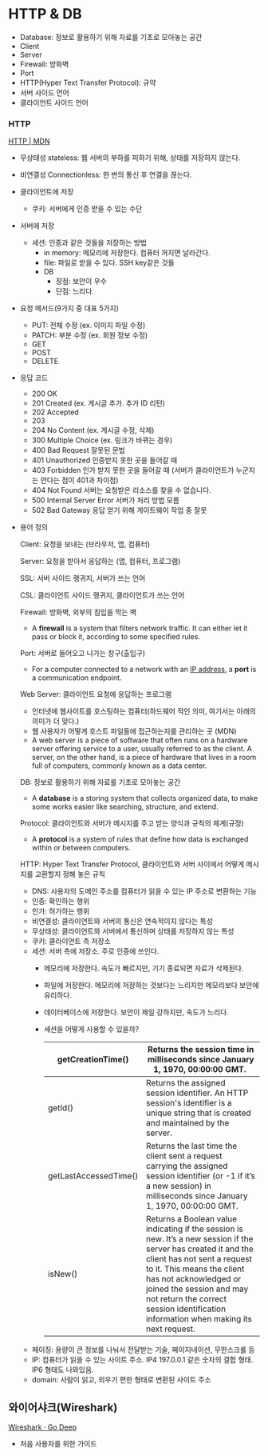 # HTTP & DB

- Database: 정보로 활용하기 위해 자료를 기초로 모아놓는 공간
- Client
- Server
- Firewall: 방화벽
- Port
- HTTP(Hyper Text Transfer Protocol): 규약
- 서버 사이드 언어
- 클라이언트 사이드 언어

### HTTP

[HTTP | MDN](https://developer.mozilla.org/ko/docs/Web/HTTP)

- 무상태성 stateless: 웹 서버의 부하를 피하기 위해, 상태를 저장하지 않는다.
- 비연결성 Connectionless: 한 번의 통신 후 연결을 끊는다.

- 클라이언트에 저장
    - 쿠키: 서버에게 인증 받을 수 있는 수단
- 서버에 저장
    - 세션: 인증과 같은 것들을 저장하는 방법
        - in memory: 메모리에 저장한다. 컴퓨터 꺼지면 날라간다.
        - file: 파일로 받을 수 있다. SSH key같은 것들
        - DB
            - 장점: 보안이 우수
            - 단점: 느리다.

- 요청 메서드(9가지 중 대표 5가지)
    - PUT: 전체 수정 (ex. 이미지 파일 수정)
    - PATCH: 부분 수정 (ex. 회원 정보 수정)
    - GET
    - POST
    - DELETE
- 응답 코드
    - 200 OK
    - 201 Created (ex. 게시글 추가. 추가 ID 리턴)
    - 202 Accepted
    - 203
    - 204 No Content (ex. 게시글 수정, 삭제)
    - 300 Multiple Choice (ex. 링크가 바뀌는 경우)
    - 400 Bad Request 잘못된 문법
    - 401 Unauthorized 인증받지 못한 곳을 들어갈 때
    - 403 Forbidden 인가 받지 못한 곳을 들어갈 때 (서버가 클라이언트가 누군지는 안다는 점이 401과 차이점)
    - 404 Not Found 서버는 요청받은 리소스를 찾을 수 없습니다.
    - 500 Internal Server Error 서버가 처리 방법 모름
    - 502 Bad Gateway 응답 얻기 위해 게이트웨이 작업 중 잘못

- 용어 정의
    
    Client: 요청을 보내는 (브라우저, 앱, 컴퓨터)
    
    Server: 요청을 받아서 응답하는 (앱, 컴퓨터, 프로그램)
    
    SSL: 서버 사이드 랭귀지, 서버가 쓰는 언어
    
    CSL: 클라이언트 사이드 랭귀지, 클라이언트가 쓰는 언어
    
    Firewall: 방화벽, 외부의 침입을 막는 벽
    
    - A **firewall** is a system that filters network traffic. It can either let it pass or block it, according to some specified rules.
    
    Port: 서버로 들어오고 나가는 창구(출입구)
    
    - For a computer connected to a network with an [IP address](https://developer.mozilla.org/en-US/docs/Glossary/IP_Address), a **port** is a communication endpoint.
    
    Web Server: 클라이언트 요청에 응답하는 프로그램
    
    - 인터넷에 웹사이트를 호스팅하는 컴퓨터(하드웨어 적인 의미, 여기서는 아래의 의미가 더 맞다.)
    - 웹 사용자가 어떻게 호스트 파일들에 접근하는지를 관리하는 곳 (MDN)
    - A web server is a piece of software that often runs on a hardware server offering service to a user, usually referred to as the client. A server, on the other hand, is a piece of hardware that lives in a room full of computers, commonly known as a data center.
    
    DB: 정보로 활용하기 위해 자료를 기초로 모아놓는 공간
    
    - A **database** is a storing system that collects organized data, to make some works easier like searching, structure, and extend.
    
    Protocol: 클라이언트와 서버가 메시지를 주고 받는 양식과 규칙의 체계(규정)
    
    - A **protocol** is a system of rules that define how data is exchanged within or between computers.
    
    HTTP: Hyper Text Transfer Protocol, 클라이언트와 서버 사이에서 어떻게 메시지를 교환할지 정해 놓은 규칙
    
    - DNS: 사용자의 도메인 주소를 컴퓨터가 읽을 수 있는 IP 주소로 변환하는 기능
    - 인증: 확인하는 행위
    - 인가: 허가하는 행위
    - 비연결성: 클라이언트와 서버의 통신은 연속적이지 않다는 특성
    - 무상태성: 클라이언트와 서버에서 통신하며 상태를 저장하지 않는 특성
    - 쿠키: 클라이언트 측 저장소
    - 세션: 서버 측에 저장소. 주로 인증에 쓰인다.
        - 메모리에 저장한다. 속도가 빠르지만, 기기 종료되면 자료가 삭제된다.
        - 파일에 저장한다. 메모리에 저장하는 것보다는 느리지만 메모리보다 보안에 유리하다.
        - 데이터베이스에 저장한다. 보안이 제일 강하지만, 속도가 느리다.
        - 세션을 어떻게 사용할 수 있을까?
            
            
            | getCreationTime() | Returns the session time in milliseconds since January 1, 1970, 00:00:00 GMT.  |
            | --- | --- |
            | getId() | Returns the assigned session identifier. An HTTP session's identifier is a unique string that is created and maintained by the server.  |
            | getLastAccessedTime() | Returns the last time the client sent a request carrying the assigned session identifier (or -1 if it’s a new session) in milliseconds since January 1, 1970, 00:00:00 GMT. |
            | isNew() | Returns a Boolean value indicating if the session is new. It’s a new session if the server has created it and the client has not sent a request to it. This means the client has not acknowledged or joined the session and may not return the correct session identification information when making its next request.  |
    - 페이징: 용량이 큰 정보를 나눠서 전달받는 기술, 페이지네이션, 무한스크롤 등
    - IP: 컴퓨터가 읽을 수 있는 사이트 주소. IP4 197.0.0.1 같은 숫자의 결합 형태. IP6 형태도 나와있음.
    - domain: 사람이 읽고, 외우기 편한 형태로 변환된 사이트 주소

## 와이어샤크(Wireshark)

[Wireshark · Go Deep](https://www.wireshark.org/)

- 처음 사용자를 위한 가이드
